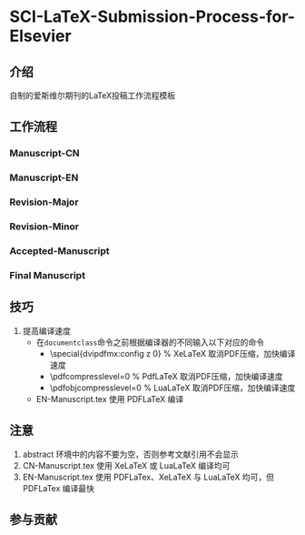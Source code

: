 <!--
 *  =======================================================================
 *  ····Y88b···d88P················888b·····d888·d8b·······················
 *  ·····Y88b·d88P·················8888b···d8888·Y8P·······················
 *  ······Y88o88P··················88888b·d88888···························
 *  ·······Y888P··8888b···88888b···888Y88888P888·888·88888b·····d88b·······
 *  ········888······"88b·888·"88b·888·Y888P·888·888·888·"88b·d88P"88b·····
 *  ········888···d888888·888··888·888··Y8P··888·888·888··888·888··888·····
 *  ········888··888··888·888··888·888···"···888·888·888··888·Y88b·888·····
 *  ········888··"Y888888·888··888·888·······888·888·888··888··"Y88888·····
 *  ·······························································888·····
 *  ··························································Y8b·d88P·····
 *  ···························································"Y88P"······
 *  =======================================================================
 * 
 *  -----------------------------------------------------------------------
 * Author       : 焱铭
 * Date         : 2023-07-01 16:06:50 +0800
 * LastEditTime : 2023-07-20 21:42:49 +0800
 * Github       : https://github.com/YanMing-lxb/
 * FilePath     : \SCI-LaTeX-Submission-Process-for-Elsevier\README.md
 * Description  : 
 *  -----------------------------------------------------------------------
 -->

# SCI-LaTeX-Submission-Process-for-Elsevier

## 介绍
自制的爱斯维尔期刊的LaTeX投稿工作流程模板

## 工作流程
### Manuscript-CN
### Manuscript-EN
### Revision-Major
### Revision-Minor
### Accepted-Manuscript
### Final Manuscript

## 技巧
1. 提高编译速度
    - 在`documentclass`命令之前根据编译器的不同输入以下对应的命令
        - \special{dvipdfmx:config z 0} % XeLaTeX 取消PDF压缩，加快编译速度
        - \pdfcompresslevel=0 % PdfLaTeX 取消PDF压缩，加快编译速度
        - \pdfobjcompresslevel=0 % LuaLaTeX 取消PDF压缩，加快编译速度
    - EN-Manuscript.tex 使用 PDFLaTeX 编译

## 注意
1. abstract 环境中的内容不要为空，否则参考文献引用不会显示
2. CN-Manuscript.tex 使用 XeLaTeX 或 LuaLaTeX 编译均可
3. EN-Manuscript.tex 使用 PDFLaTex、XeLaTeX 与 LuaLaTeX 均可，但 PDFLaTex 编译最快


## 参与贡献
